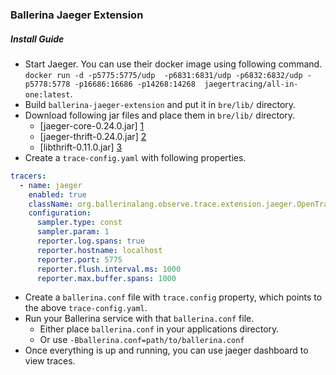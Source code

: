 ### Ballerina Jaeger Extension

##### Install Guide

- Start Jaeger. You can use their docker image using following command. `docker run -d -p5775:5775/udp 
-p6831:6831/udp -p6832:6832/udp -p5778:5778 -p16686:16686 -p14268:14268 
jaegertracing/all-in-one:latest`.
- Build `ballerina-jaeger-extension` and put it in `bre/lib/` directory.
- Download following jar files and place them in `bre/lib/` directory.
  - [jaeger-core-0.24.0.jar] [1]
  - [jaeger-thrift-0.24.0.jar] [2]
  - [libthrift-0.11.0.jar] [3]
- Create a `trace-config.yaml` with following properties.
```yaml
tracers:
  - name: jaeger
    enabled: true
    className: org.ballerinalang.observe.trace.extension.jaeger.OpenTracingExtension
    configuration:
      sampler.type: const
      sampler.param: 1
      reporter.log.spans: true
      reporter.hostname: localhost
      reporter.port: 5775
      reporter.flush.interval.ms: 1000
      reporter.max.buffer.spans: 1000
```
- Create a `ballerina.conf` file with `trace.config` property, which points to the above `trace-config.yaml`.
- Run your Ballerina service with that `ballerina.conf` file.
  - Either place `ballerina.conf` in your applications directory.
  - Or use `-Bballerina.conf=path/to/ballerina.conf`
- Once everything is up and running, you can use jaeger dashboard to view traces.

[1]: http://central.maven.org/maven2/com/uber/jaeger/jaeger-core/0.24.0/jaeger-core-0.24.0.jar
[2]: http://central.maven.org/maven2/com/uber/jaeger/jaeger-thrift/0.24.0/jaeger-thrift-0.24.0.jar
[3]: http://central.maven.org/maven2/org/apache/thrift/libthrift/0.11.0/libthrift-0.11.0.jar
